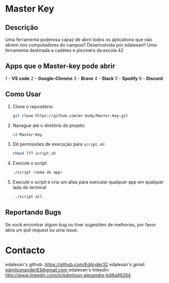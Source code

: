 # Master Key

## Descrição
Uma ferramenta poderosa capaz de abrir todos os aplicativos que não abrem nos computadores do campus!!
Desenvolvida por edalexan!! 
Uma ferramenta destinada a cadetes e pisciners da escola 42

## Apps que o Master-key pode abrir

1 - __VS code__
2 - __Google-Chrome__
3 - __Brave__
4 - __Slack__
5 - __Spotify__
6 - __Discord__

## Como Usar

1. Clone o repositório:
    ```bash
    git clone https://github.com/mr-body/Master-Key.git
    ```
2. Navegue até o diretório do projeto:
    ```bash
    cd Master-Key
    ```
3. Dê permissões de execução para `script.sh`:
    ```bash
    chmod 777 script.sh
    ```
4. Execute o script:
    ```bash
    ./script <nome do app>
    ```
5. Execute o scrpit e cria um alias para executar qualquer app em qualquer lado do terminal
   ```bash
    ./script all
    ```
## Reportando Bugs

Se você encontrar algum bug ou tiver sugestões de melhorias, por favor abra um pull request ou uma issue.

# Contacto

edalexan's github: https://github.com/EdAnder32 
edalexan's gmail: edmilsonander83@gmail.com
edalexan's linkedin: http://www.linkedin.com/in/edmilson-alexandre-b46a99264
